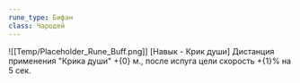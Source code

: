 ```yaml
---
rune_type: Бифан
class: Чародей
---
```

![[Temp/Placeholder_Rune_Buff.png]]
[Навык - Крик души] Дистанция применения "Крика души" +{0} м., после испуга цели скорость +{1}% на 5 сек.
